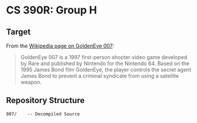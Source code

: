 # CS 390R: Group H

## Target

From the [Wikipedia page on GoldenEye 007](https://en.wikipedia.org/wiki/GoldenEye_007_(1997_video_game)):

> GoldenEye 007 is a 1997 first-person shooter video game developed by Rare and published by Nintendo for the Nintendo 64. Based on the 1995 James Bond film GoldenEye, the player controls the secret agent James Bond to prevent a criminal syndicate from using a satellite weapon.

## Repository Structure

```
007/    -- Decompiled Source
```

